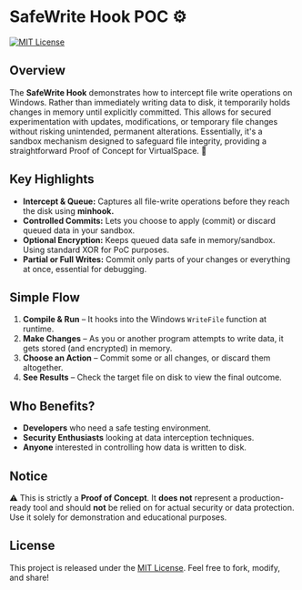 # SafeWrite Hook POC :gear:

[![MIT License](https://img.shields.io/badge/License-MIT-yellow.svg)](LICENSE)

## **Overview**

The **SafeWrite Hook** demonstrates how to intercept file write operations on Windows. Rather than immediately writing data to disk, it temporarily holds changes in memory until explicitly committed. This allows for secured experimentation with updates, modifications, or temporary file changes without risking unintended, permanent alterations. Essentially, it's a sandbox mechanism designed to safeguard file integrity, providing a straightforward Proof of Concept for VirtualSpace. 🤝

## **Key Highlights**

- **Intercept & Queue:** Captures all file-write operations before they reach the disk using **__minhook.__**
- **Controlled Commits:** Lets you choose to apply (commit) or discard queued data in your sandbox.
- **Optional Encryption:** Keeps queued data safe in memory/sandbox. Using standard XOR for PoC purposes.
- **Partial or Full Writes:** Commit only parts of your changes or everything at once, essential for debugging.

## **Simple Flow**

1. **Compile & Run** – It hooks into the Windows `WriteFile` function at runtime.
2. **Make Changes** – As you or another program attempts to write data, it gets stored (and encrypted) in memory.
3. **Choose an Action** – Commit some or all changes, or discard them altogether.
4. **See Results** – Check the target file on disk to view the final outcome.

## **Who Benefits?**

- **Developers** who need a safe testing environment.
- **Security Enthusiasts** looking at data interception techniques.
- **Anyone** interested in controlling how data is written to disk.

## **Notice**

⚠️ This is strictly a **Proof of Concept**. It **does not** represent a production-ready tool and should **not** be relied on for actual security or data protection. Use it solely for demonstration and educational purposes.

## **License**

This project is released under the [MIT License](LICENSE). Feel free to fork, modify, and share!
